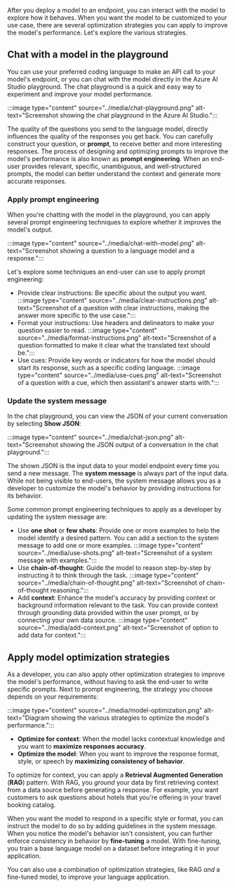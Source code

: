 After you deploy a model to an endpoint, you can interact with the model to explore how it behaves. When you want the model to be customized to your use case, there are several optimization strategies you can apply to improve the model's performance. Let's explore the various strategies.

## Chat with a model in the playground

You can use your preferred coding language to make an API call to your model's endpoint, or you can chat with the model directly in the Azure AI Studio playground. The chat playground is a quick and easy way to experiment and improve your model performance.

:::image type="content" source="../media/chat-playground.png" alt-text="Screenshot showing the chat playground in the Azure AI Studio.":::

The quality of the questions you send to the language model, directly influences the quality of the responses you get back. You can carefully construct your question, or **prompt**, to receive better and more interesting responses. The process of designing and optimizing prompts to improve the model's performance is also known as **prompt engineering**. When an end-user provides relevant, specific, unambiguous, and well-structured prompts, the model can better understand the context and generate more accurate responses.

### Apply prompt engineering

When you're chatting with the model in the playground, you can apply several prompt engineering techniques to explore whether it improves the model's output.

:::image type="content" source="../media/chat-with-model.png" alt-text="Screenshot showing a question to a language model and a response.":::

Let's explore some techniques an end-user can use to apply prompt engineering:

- Provide clear instructions: Be specific about the output you want.
    :::image type="content" source="../media/clear-instructions.png" alt-text="Screenshot of a question with clear instructions, making the answer more specific to the use case.":::
- Format your instructions: Use headers and delineators to make your question easier to read.
    :::image type="content" source="../media/format-instructions.png" alt-text="Screenshot of a question formatted to make it clear what the translated text should be.":::
- Use cues: Provide key words or indicators for how the model should start its response, such as a specific coding language.
    :::image type="content" source="../media/use-cues.png" alt-text="Screenshot of a question with a cue, which then assistant's answer starts with.":::

### Update the system message

In the chat playground, you can view the JSON of your current conversation by selecting **Show JSON**:

:::image type="content" source="../media/chat-json.png" alt-text="Screenshot showing the JSON output of a conversation in the chat playground.":::

The shown JSON is the input data to your model endpoint every time you send a new message. The **system message** is always part of the input data. While not being visible to end-users, the system message allows you as a developer to customize the model's behavior by providing instructions for its behavior.

Some common prompt engineering techniques to apply as a developer by updating the system message are:

- Use **one shot** or **few shots**: Provide one or more examples to help the model identify a desired pattern. You can add a section to the system message to add one or more examples.
    :::image type="content" source="../media/use-shots.png" alt-text="Screenshot of a system message with examples.":::
- Use **chain-of-thought**: Guide the model to reason step-by-step by instructing it to think through the task.
    :::image type="content" source="../media/chain-of-thought.png" alt-text="Screenshot of chain-of-thought reasoning.":::
- Add **context**: Enhance the model's accuracy by providing context or background information relevant to the task. You can provide context through grounding data provided within the user prompt, or by connecting your own data source.
    :::image type="content" source="../media/add-context.png" alt-text="Screenshot of option to add data for context.":::

## Apply model optimization strategies

As a developer, you can also apply other optimization strategies to improve the model's performance, without having to ask the end-user to write specific prompts. Next to prompt engineering, the strategy you choose depends on your requirements:

:::image type="content" source="../media/model-optimization.png" alt-text="Diagram showing the various strategies to optimize the model's performance.":::

- **Optimize for context**: When the model lacks contextual knowledge and you want to **maximize responses accuracy**.
- **Optimize the model**: When you want to improve the response format, style, or speech by **maximizing consistency of behavior**.

To optimize for context, you can apply a **Retrieval Augmented Generation** (**RAG**) pattern. With RAG, you *ground* your data by first retrieving context from a data source before generating a response. For example, you want customers to ask questions about hotels that you're offering in your travel booking catalog.

When you want the model to respond in a specific style or format, you can instruct the model to do so by adding guidelines in the system message. When you notice the model's behavior isn't consistent, you can further enforce consistency in behavior by **fine-tuning** a model. With fine-tuning, you train a base language model on a dataset before integrating it in your application.

You can also use a combination of optimization strategies, like RAG *and* a fine-tuned model, to improve your language application.
